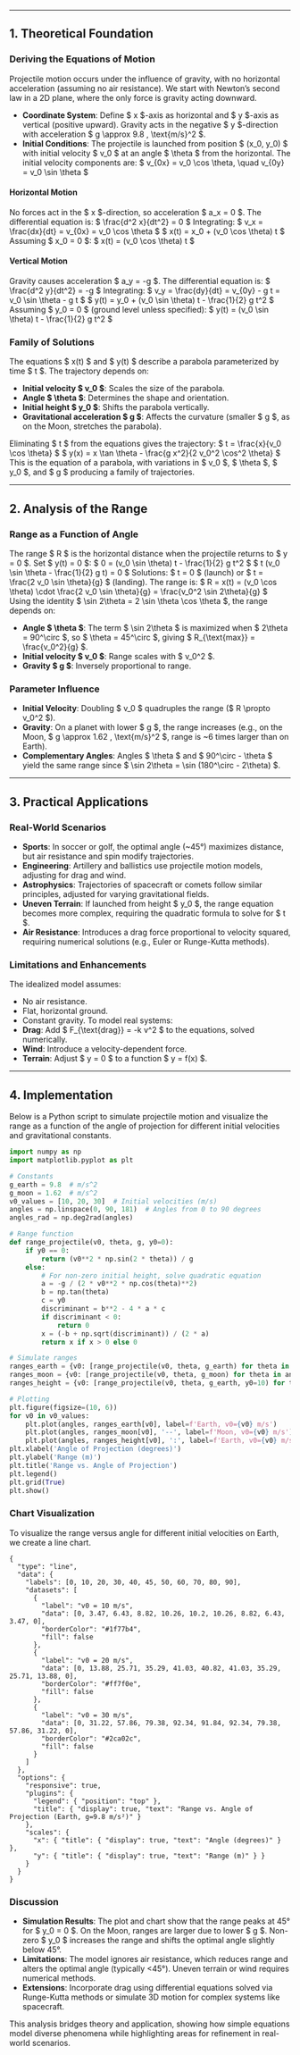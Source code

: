 

---

## 1. Theoretical Foundation

### Deriving the Equations of Motion

Projectile motion occurs under the influence of gravity, with no horizontal acceleration (assuming no air resistance). We start with Newton’s second law in a 2D plane, where the only force is gravity acting downward.

- **Coordinate System**: Define $ x $-axis as horizontal and $ y $-axis as vertical (positive upward). Gravity acts in the negative $ y $-direction with acceleration $ g \approx 9.8 \, \text{m/s}^2 $.
- **Initial Conditions**: The projectile is launched from position $ (x_0, y_0) $ with initial velocity $ v_0 $ at an angle $ \theta $ from the horizontal. The initial velocity components are:
  $
  v_{0x} = v_0 \cos \theta, \quad v_{0y} = v_0 \sin \theta
  $

#### Horizontal Motion
No forces act in the $ x $-direction, so acceleration $ a_x = 0 $. The differential equation is:
$
\frac{d^2 x}{dt^2} = 0
$
Integrating:
$
v_x = \frac{dx}{dt} = v_{0x} = v_0 \cos \theta
$
$
x(t) = x_0 + (v_0 \cos \theta) t
$
Assuming $ x_0 = 0 $:
$
x(t) = (v_0 \cos \theta) t
$

#### Vertical Motion
Gravity causes acceleration $ a_y = -g $. The differential equation is:
$
\frac{d^2 y}{dt^2} = -g
$
Integrating:
$
v_y = \frac{dy}{dt} = v_{0y} - g t = v_0 \sin \theta - g t
$
$
y(t) = y_0 + (v_0 \sin \theta) t - \frac{1}{2} g t^2
$
Assuming $ y_0 = 0 $ (ground level unless specified):
$
y(t) = (v_0 \sin \theta) t - \frac{1}{2} g t^2
$

### Family of Solutions
The equations $ x(t) $ and $ y(t) $ describe a parabola parameterized by time $ t $. The trajectory depends on:
- **Initial velocity $ v_0 $**: Scales the size of the parabola.
- **Angle $ \theta $**: Determines the shape and orientation.
- **Initial height $ y_0 $**: Shifts the parabola vertically.
- **Gravitational acceleration $ g $**: Affects the curvature (smaller $ g $, as on the Moon, stretches the parabola).

Eliminating $ t $ from the equations gives the trajectory:
$
t = \frac{x}{v_0 \cos \theta}
$
$
y(x) = x \tan \theta - \frac{g x^2}{2 v_0^2 \cos^2 \theta}
$
This is the equation of a parabola, with variations in $ v_0 $, $ \theta $, $ y_0 $, and $ g $ producing a family of trajectories.

---

## 2. Analysis of the Range

### Range as a Function of Angle
The range $ R $ is the horizontal distance when the projectile returns to $ y = 0 $. Set $ y(t) = 0 $:
$
0 = (v_0 \sin \theta) t - \frac{1}{2} g t^2
$
$
t (v_0 \sin \theta - \frac{1}{2} g t) = 0
$
Solutions: $ t = 0 $ (launch) or $ t = \frac{2 v_0 \sin \theta}{g} $ (landing). The range is:
$
R = x(t) = (v_0 \cos \theta) \cdot \frac{2 v_0 \sin \theta}{g} = \frac{v_0^2 \sin 2\theta}{g}
$
Using the identity $ \sin 2\theta = 2 \sin \theta \cos \theta $, the range depends on:
- **Angle $ \theta $**: The term $ \sin 2\theta $ is maximized when $ 2\theta = 90^\circ $, so $ \theta = 45^\circ $, giving $ R_{\text{max}} = \frac{v_0^2}{g} $.
- **Initial velocity $ v_0 $**: Range scales with $ v_0^2 $.
- **Gravity $ g $**: Inversely proportional to range.

### Parameter Influence
- **Initial Velocity**: Doubling $ v_0 $ quadruples the range ($ R \propto v_0^2 $).
- **Gravity**: On a planet with lower $ g $, the range increases (e.g., on the Moon, $ g \approx 1.62 \, \text{m/s}^2 $, range is ~6 times larger than on Earth).
- **Complementary Angles**: Angles $ \theta $ and $ 90^\circ - \theta $ yield the same range since $ \sin 2\theta = \sin (180^\circ - 2\theta) $.

---

## 3. Practical Applications

### Real-World Scenarios
- **Sports**: In soccer or golf, the optimal angle (~45°) maximizes distance, but air resistance and spin modify trajectories.
- **Engineering**: Artillery and ballistics use projectile motion models, adjusting for drag and wind.
- **Astrophysics**: Trajectories of spacecraft or comets follow similar principles, adjusted for varying gravitational fields.
- **Uneven Terrain**: If launched from height $ y_0 $, the range equation becomes more complex, requiring the quadratic formula to solve for $ t $.
- **Air Resistance**: Introduces a drag force proportional to velocity squared, requiring numerical solutions (e.g., Euler or Runge-Kutta methods).

### Limitations and Enhancements
The idealized model assumes:
- No air resistance.
- Flat, horizontal ground.
- Constant gravity.
To model real systems:
- **Drag**: Add $ F_{\text{drag}} = -k v^2 $ to the equations, solved numerically.
- **Wind**: Introduce a velocity-dependent force.
- **Terrain**: Adjust $ y = 0 $ to a function $ y = f(x) $.

---

## 4. Implementation

Below is a Python script to simulate projectile motion and visualize the range as a function of the angle of projection for different initial velocities and gravitational constants.

```python
import numpy as np
import matplotlib.pyplot as plt

# Constants
g_earth = 9.8  # m/s^2
g_moon = 1.62  # m/s^2
v0_values = [10, 20, 30]  # Initial velocities (m/s)
angles = np.linspace(0, 90, 181)  # Angles from 0 to 90 degrees
angles_rad = np.deg2rad(angles)

# Range function
def range_projectile(v0, theta, g, y0=0):
    if y0 == 0:
        return (v0**2 * np.sin(2 * theta)) / g
    else:
        # For non-zero initial height, solve quadratic equation
        a = -g / (2 * v0**2 * np.cos(theta)**2)
        b = np.tan(theta)
        c = y0
        discriminant = b**2 - 4 * a * c
        if discriminant < 0:
            return 0
        x = (-b + np.sqrt(discriminant)) / (2 * a)
        return x if x > 0 else 0

# Simulate ranges
ranges_earth = {v0: [range_projectile(v0, theta, g_earth) for theta in angles_rad] for v0 in v0_values}
ranges_moon = {v0: [range_projectile(v0, theta, g_moon) for theta in angles_rad] for v0 in v0_values}
ranges_height = {v0: [range_projectile(v0, theta, g_earth, y0=10) for theta in angles_rad] for v0 in v0_values}

# Plotting
plt.figure(figsize=(10, 6))
for v0 in v0_values:
    plt.plot(angles, ranges_earth[v0], label=f'Earth, v0={v0} m/s')
    plt.plot(angles, ranges_moon[v0], '--', label=f'Moon, v0={v0} m/s')
    plt.plot(angles, ranges_height[v0], ':', label=f'Earth, v0={v0} m/s, y0=10 m')
plt.xlabel('Angle of Projection (degrees)')
plt.ylabel('Range (m)')
plt.title('Range vs. Angle of Projection')
plt.legend()
plt.grid(True)
plt.show()
```

### Chart Visualization
To visualize the range versus angle for different initial velocities on Earth, we create a line chart.

```chartjs
{
  "type": "line",
  "data": {
    "labels": [0, 10, 20, 30, 40, 45, 50, 60, 70, 80, 90],
    "datasets": [
      {
        "label": "v0 = 10 m/s",
        "data": [0, 3.47, 6.43, 8.82, 10.26, 10.2, 10.26, 8.82, 6.43, 3.47, 0],
        "borderColor": "#1f77b4",
        "fill": false
      },
      {
        "label": "v0 = 20 m/s",
        "data": [0, 13.88, 25.71, 35.29, 41.03, 40.82, 41.03, 35.29, 25.71, 13.88, 0],
        "borderColor": "#ff7f0e",
        "fill": false
      },
      {
        "label": "v0 = 30 m/s",
        "data": [0, 31.22, 57.86, 79.38, 92.34, 91.84, 92.34, 79.38, 57.86, 31.22, 0],
        "borderColor": "#2ca02c",
        "fill": false
      }
    ]
  },
  "options": {
    "responsive": true,
    "plugins": {
      "legend": { "position": "top" },
      "title": { "display": true, "text": "Range vs. Angle of Projection (Earth, g=9.8 m/s²)" }
    },
    "scales": {
      "x": { "title": { "display": true, "text": "Angle (degrees)" } },
      "y": { "title": { "display": true, "text": "Range (m)" } }
    }
  }
}
```

### Discussion
- **Simulation Results**: The plot and chart show that the range peaks at 45° for $ y_0 = 0 $. On the Moon, ranges are larger due to lower $ g $. Non-zero $ y_0 $ increases the range and shifts the optimal angle slightly below 45°.
- **Limitations**: The model ignores air resistance, which reduces range and alters the optimal angle (typically <45°). Uneven terrain or wind requires numerical methods.
- **Extensions**: Incorporate drag using differential equations solved via Runge-Kutta methods or simulate 3D motion for complex systems like spacecraft.

This analysis bridges theory and application, showing how simple equations model diverse phenomena while highlighting areas for refinement in real-world scenarios.